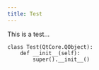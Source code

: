 ```yaml
---
title: Test
---
```

This is a test...

```
class Test(QtCore.QObject):
    def __init__(self):
        super().__init__()
```
